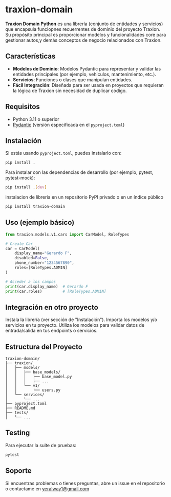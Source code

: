 # traxion-domain

**Traxion Domain Python** es una librería (conjunto de entidades y servicios) que encapsula funciopnes recuerrentes de dominio del proyecto Traxion. Su propósito principal es proporcionar modelos y funcionalidades core para gestionar autos,y demás conceptos de negocio relacionados con Traxion.

## Características

- **Modelos de Dominio**: Modelos Pydantic para representar y validar las entidades principales (por ejemplo, vehiculos, mantenimiento, etc.).
- **Servicios**: Funciones o clases que manipulan entidades.
- **Fácil Integración**: Diseñada para ser usada en proyectos que requieran la lógica de Traxion sin necesidad de duplicar código.

## Requisitos

- Python 3.11 o superior
- [Pydantic](https://docs.pydantic.dev/) (versión especificada en el `pyproject.toml`)

## Instalación

Si estás usando `pyproject.toml`, puedes instalarlo con:

```bash
pip install .
```

Para instalar con las dependencias de desarrollo (por ejemplo, pytest, pytest-mock):
```bash
pip install .[dev]
```

instalacion de libreria en un repositorio PyPI privado o en un índice público
```bash
pip install traxion-domain
```

## Uso (ejemplo básico)

```python
from traxion.models.v1.cars import CarModel, RoleTypes

# Create Car
car = CarModel(
    display_name="Gerardo F",
    disabled=False,
    phone_number="1234567890",
    roles=[RoleTypes.ADMIN]
)

# Acceder a los campos
print(car.display_name)  # Gerardo F
print(car.roles)         # [RoleTypes.ADMIN]
```
## Integración en otro proyecto

Instala la librería (ver sección de "Instalación").
Importa los modelos y/o servicios en tu proyecto.
Utiliza los modelos para validar datos de entrada/salida en tus endpoints o servicios.

## Estructura del Proyecto
```
traxion-domain/
├── traxion/
│   ├── models/
│   │   ├── base_models/
│   │   │   ├── base_model.py
│   │   │   ├── ...
│   │   └── v1/
│   │       └── users.py
│   └── services/
│       └── ...
├── pyproject.toml
├── README.md
├── tests/
│   └── ...
```

## Testing
Para ejecutar la suite de pruebas:
```bash
pytest
```

## Soporte
Si encuentras problemas o tienes preguntas, abre un issue en el repositorio o contactame en yeralway1@gmail.com